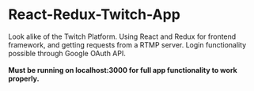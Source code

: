 # React-Redux-Twitch-App
Look alike of the Twitch Platform. Using React and Redux for frontend framework, and getting requests from a RTMP server. Login functionality possible through Google OAuth API. 
<br><br><b>  Must be running on localhost:3000 for full app functionality to work properly. </b>

